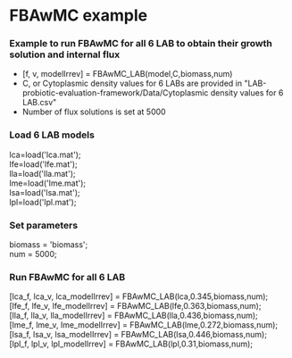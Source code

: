 # FBAwMC example
### Example to run FBAwMC for all 6 LAB to obtain their growth solution and internal flux
- [f, v, modelIrrev] = FBAwMC_LAB(model,C,biomass,num)
- C, or Cytoplasmic density values for 6 LABs are provided in "LAB-probiotic-evaluation-framework/Data/Cytoplasmic density values for 6 LAB.csv"
- Number of flux solutions is set at 5000


### Load 6 LAB models
lca=load('lca.mat');<br />
lfe=load('lfe.mat');<br />
lla=load('lla.mat');<br />
lme=load('lme.mat');<br />
lsa=load('lsa.mat');<br />
lpl=load('lpl.mat');<br />


### Set parameters
biomass = 'biomass';<br />
num = 5000;<br />


### Run FBAwMC for all 6 LAB
[lca_f, lca_v, lca_modelIrrev] = FBAwMC_LAB(lca,0.345,biomass,num);<br />
[lfe_f, lfe_v, lfe_modelIrrev] = FBAwMC_LAB(lfe,0.363,biomass,num);<br />
[lla_f, lla_v, lla_modelIrrev] = FBAwMC_LAB(lla,0.436,biomass,num);<br />
[lme_f, lme_v, lme_modelIrrev] = FBAwMC_LAB(lme,0.272,biomass,num);<br />
[lsa_f, lsa_v, lsa_modelIrrev] = FBAwMC_LAB(lsa,0.446,biomass,num);<br />
[lpl_f, lpl_v, lpl_modelIrrev] = FBAwMC_LAB(lpl,0.31,biomass,num);<br />

